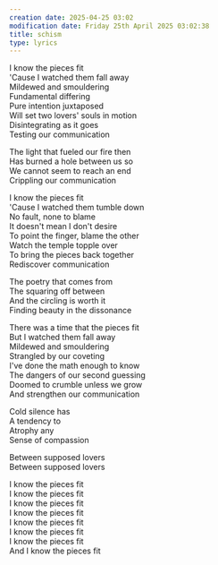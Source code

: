 ```yaml
---
creation date: 2025-04-25 03:02
modification date: Friday 25th April 2025 03:02:38
title: schism
type: lyrics
---
```

I know the pieces fit  
'Cause I watched them fall away  
Mildewed and smouldering  
Fundamental differing  
Pure intention juxtaposed  
Will set two lovers' souls in motion  
Disintegrating as it goes  
Testing our communication

The light that fueled our fire then  
Has burned a hole between us so  
We cannot seem to reach an end  
Crippling our communication

I know the pieces fit  
'Cause I watched them tumble down  
No fault, none to blame  
It doesn't mean I don't desire  
To point the finger, blame the other  
Watch the temple topple over  
To bring the pieces back together  
Rediscover communication

The poetry that comes from  
The squaring off between  
And the circling is worth it  
Finding beauty in the dissonance

There was a time that the pieces fit  
But I watched them fall away  
Mildewed and smouldering  
Strangled by our coveting  
I've done the math enough to know  
The dangers of our second guessing  
Doomed to crumble unless we grow  
And strengthen our communication

Cold silence has  
A tendency to  
Atrophy any  
Sense of compassion

Between supposed lovers  
Between supposed lovers

I know the pieces fit  
I know the pieces fit  
I know the pieces fit  
I know the pieces fit  
I know the pieces fit  
I know the pieces fit  
I know the pieces fit  
And I know the pieces fit